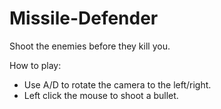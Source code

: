# Missile-Defender
Shoot the enemies before they kill you.

How to play:
+ Use A/D to rotate the camera to the left/right.
+ Left click the mouse to shoot a bullet.
